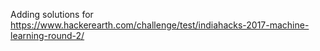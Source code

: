 Adding solutions for https://www.hackerearth.com/challenge/test/indiahacks-2017-machine-learning-round-2/
